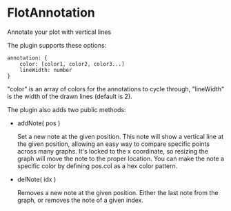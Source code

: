 # FlotAnnotation
Annotate your plot with vertical lines 

The plugin supports these options:

    annotation: {
        color: [color1, color2, color3...]
        lineWidth: number
    }

"color" is an array of colors for the annotations to cycle through, 
"lineWidth" is the width of the drawn lines (default is 2).

The plugin also adds two public methods:

  - addNote( pos )

    Set a new note at the given position. This note will show a vertical line
    at the given position, allowing an easy way to compare specific points
    across many graphs. It's locked to the x coordinate, so resizing the graph
    will move the note to the proper location. You can make the note a specific
    color by defining pos.col as a hex color pattern.

  - delNote( idx )

    Removes a new note at the given position. Either the last note from the graph,
    or removes the note of a given index.
